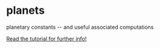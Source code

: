 planets
=======

planetary constants 
-- and useful associated computations

[Read the tutorial for further info!](http://nbviewer.ipython.org/github/aymeric-spiga/planets/blob/master/tutorial/planets_tutorial.ipynb)


